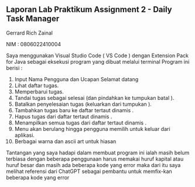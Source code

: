 ## Laporan Lab Praktikum Assignment 2 - Daily Task Manager

Gerrard Rich Zainal

NIM : 0806022410004

Saya menggunakan Visual Studio Code ( VS Code ) dengan Extension Pack for Java  sebagai eksekusi program yang dibuat melalui terminal Program ini berisi : 
1. Input Nama Pengguna dan Ucapan Selamat datang 
2. Lihat daftar tugas.
3. Memperbarui tugas.
4. Tandai tugas sebagai selesai (dan pindahkan ke tumpukan batal ).
5. Batalkan penyelesaian tugas (keluarkan dari tumpukan ).
6. Tambahkan tugas baru ke daftar tertaut dinamis .
7. Hapus tugas dari daftar tertaut dinamis .
8. Menampilkan semua tugas dari daftar tertaut dinamis .
9. Menu akan berulang hingga pengguna memilih untuk keluar dari aplikasi.
10. Berbagai warna dan ascii art untuk hiasan

Tantangan yang saya hadapi dalam membuat program ini ialah masih belum terbiasa dengan beberapa penggunaan harus memakai huruf kapital atau huruf besar dan masih ada beberapa kode yang error maka dari itu saya melihat referensi dari ChatGPT sebagai pembantu untuk memfix-kan beberapa kode yang error
